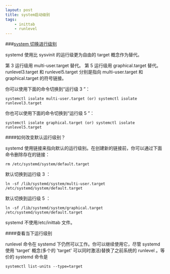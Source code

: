 ```yaml
---
layout: post
title: system启动级别
tags:
    - inittab
    - runlevel
---
```


###[system 切换进行级别](http://fedoraproject.org/wiki/Systemd/zh-cn)

systemd 使用比 sysvinit 的运行级更为自由的 target 概念作为替代。


第 3 运行级用 multi-user.target 替代。
第 5 运行级用 graphical.target 替代。
runlevel3.target 和 runlevel5.target 分别是指向 multi-user.target 和 graphical.target 的符号链接。

你可以使用下面的命令切换到“运行级 3 ”：

 >
	systemctl isolate multi-user.target (or) systemctl isolate runlevel3.target 


你也可以使用下面的命令切换到“运行级 5 ”：
>
	systemctl isolate graphical.target (or) systemctl isolate runlevel5.target 

####如何改变默认运行级别？

systemd 使用链接来指向默认的运行级别。在创建新的链接前，你可以通过下面命令删除存在的链接：
>
	rm /etc/systemd/system/default.target 

默认切换到运行级 3 ：
>
	ln -sf /lib/systemd/system/multi-user.target /etc/systemd/system/default.target 

默认切换到运行级 5 ：
>
	ln -sf /lib/systemd/system/graphical.target /etc/systemd/system/default.target 

systemd 不使用/etc/inittab 文件。

####查看当下运行级别

runlevel 命令在 systemd 下仍然可以工作。你可以继续使用它，尽管 systemd 使用 'target' 概念(多个的 'target' 可以同时激活)替换了之前系统的 runlevel 。等价的 systemd 命令是
>
	systemctl list-units --type=target 

